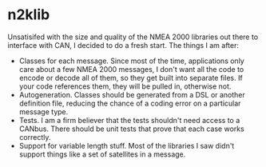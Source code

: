 # n2klib

Unsatisifed with the size and quality of the NMEA 2000
libraries out there to interface with CAN, I decided to
do a fresh start. The things I am after:

 - Classes for each message. Since most of the time,
   applications only care about a few NMEA 2000 messages,
   I don't want all the code to encode or decode all of
   them, so they get built into separate files. If your
   code references them, they will be pulled in, otherwise
   not.
 - Autogeneration. Classes should be generated from
   a DSL or another definition file, reducing the chance
   of a coding error on a particular message type.
 - Tests. I am a firm believer that the tests shouldn't
   need access to a CANbus. There should be unit tests
   that prove that each case works correctly.
 - Support for variable length stuff. Most of the libraries
   I saw didn't support things like a set of satellites
   in a message.
